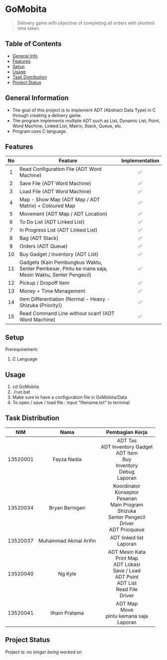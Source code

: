 # GoMobita
> Delivery game with objective of completing all orders with shortest time taken.

## Table of Contents
* [General Info](#general-information)
* [Features](#features)
* [Setup](#setup)
* [Usage](#usage)
* [Task Distribution](#task-distribution)
* [Project Status](#project-status)

## General Information
- The goal of this project is to implement ADT (Abstract Data Type) in C through creating a delivery game.
- The program implements multiple ADT such as List, Dynamic List, Point, Word Machine, Linked List, Matrix, Stack, Queue, etc. 
- Program uses C language.

## Features
| No | Feature                                                                                             | Implementation |
|:--:|-----------------------------------------------------------------------------------------------------|:--------------:|
|  1 | Read Configuration File (ADT Word Machine)                                                          |        ✅       |
|  2 | Save File (ADT Word Machine)                                                                        |        ✅       |
|  3 | Load File (ADT Word Machine)                                                                        |        ✅       |
|  4 | Map - Show Map (ADT Map / ADT Matrix) + Coloured Map                                                |        ✅       |
|  5 | Movement (ADT Map / ADT Location)                                                                   |        ✅       |
|  6 | To Do List (ADT Linked List)                                                                        |        ✅       |
|  7 | In Progress List (ADT Linked List)                                                                  |        ✅       |
|  8 | Bag (ADT Stack)                                                                                     |        ✅       |
|  9 | Orders (ADT Queue)                                                                                  |        ✅       |
| 10 | Buy Gadget / Inventory (ADT List)                                                                   |        ✅       |
| 11 | Gadgets (Kain Pembungkus Waktu, Senter Pembesar, Pintu ke mana saja, Mesin Waktu, Senter Pengecil)  |        ✅       |
| 12 | Pickup / Dropoff Item                                                                               |        ✅       |
| 13 | Money + Time Management                                                                             |        ✅       |
| 14 | Item Differentiation (Normal - Heavy - Shizuka (Priority))                                          |        ✅       |
| 15 | Read Command Line without scanf (ADT Word Machine)                                                  |        ✅       |

## Setup
Prerequirement:
1. C Language

## Usage
1. cd GoMobita
2. ./run.bat
3. Make sure to have a configuration file in GoMobita/Data
4. To open / save / load file : input "filename.txt" to terminal

## Task Distribution
|    NIM   |          Nama         |                                     Pembagian Kerja                                     |
|:--------:|:---------------------:|:---------------------------------------------------------------------------------------:|
| 13520001 | Fayza Nadia           | ADT Tas <br/>ADT Inventory Gadget<br/>ADT Item <br/>Buy<br/>Inventory<br/>Debug<br/>Laporan|
| 13520034 | Bryan Bernigen        | Koordinator<br/>Konseptor<br/>Pesanan<br/>Main Program<br/>Shizuka<br/>Senter Pengecil<br/>Driver<br/>ADT Prioqueue |
| 13520037 | Muhammad Akmal Arifin | ADT linked list<br/>Laporan                                                                 |
| 13520040 | Ng Kyle               | ADT Mesin Kata<br/>Print Map<br/>ADT Lokasi<br/>Save / Load<br/>ADT Point<br/>ADT List<br/>Read File<br/>Driver     |
| 13520041 | Ilham Pratama         | ADT Map<br/>Move<br/>pintu kemana saja<br/>Laporan                                                  |
## Project Status
Project is:  _no longer being worked on_
